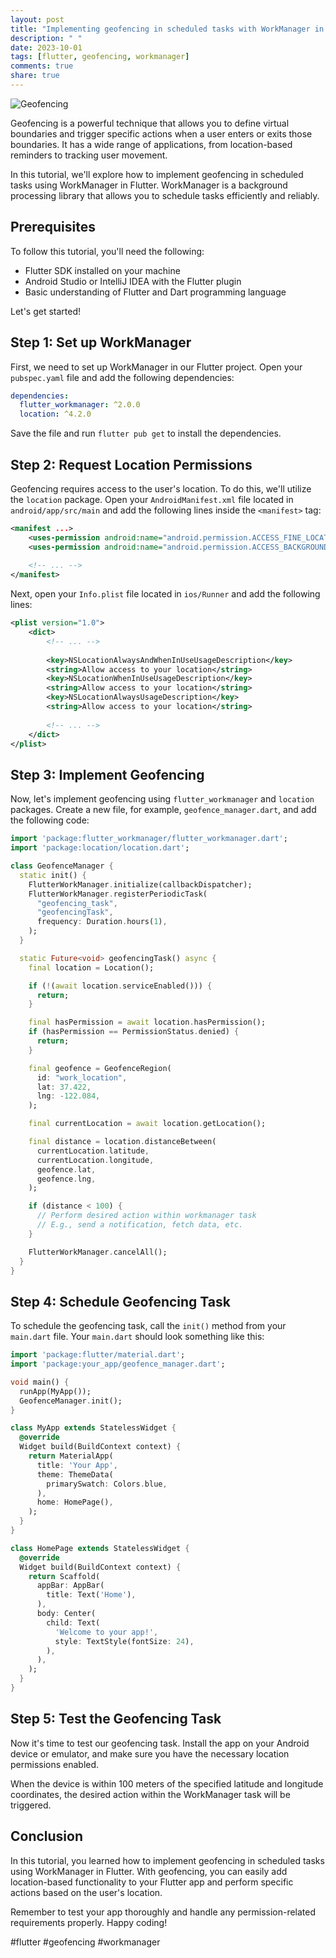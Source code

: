 ```yaml
---
layout: post
title: "Implementing geofencing in scheduled tasks with WorkManager in Flutter"
description: " "
date: 2023-10-01
tags: [flutter, geofencing, workmanager]
comments: true
share: true
---
```


![Geofencing](https://example.com/geofencing_image.jpg)

Geofencing is a powerful technique that allows you to define virtual boundaries and trigger specific actions when a user enters or exits those boundaries. It has a wide range of applications, from location-based reminders to tracking user movement.

In this tutorial, we'll explore how to implement geofencing in scheduled tasks using WorkManager in Flutter. WorkManager is a background processing library that allows you to schedule tasks efficiently and reliably.

## Prerequisites
To follow this tutorial, you'll need the following:
- Flutter SDK installed on your machine
- Android Studio or IntelliJ IDEA with the Flutter plugin
- Basic understanding of Flutter and Dart programming language

Let's get started!

## Step 1: Set up WorkManager
First, we need to set up WorkManager in our Flutter project. Open your `pubspec.yaml` file and add the following dependencies:

```yaml
dependencies:
  flutter_workmanager: ^2.0.0
  location: ^4.2.0
```

Save the file and run `flutter pub get` to install the dependencies.

## Step 2: Request Location Permissions
Geofencing requires access to the user's location. To do this, we'll utilize the `location` package. Open your `AndroidManifest.xml` file located in `android/app/src/main` and add the following lines inside the `<manifest>` tag:

```xml
<manifest ...>
    <uses-permission android:name="android.permission.ACCESS_FINE_LOCATION" />
    <uses-permission android:name="android.permission.ACCESS_BACKGROUND_LOCATION" />
    
    <!-- ... -->
</manifest>
```

Next, open your `Info.plist` file located in `ios/Runner` and add the following lines:

```xml
<plist version="1.0">
    <dict>
        <!-- ... -->
        
        <key>NSLocationAlwaysAndWhenInUseUsageDescription</key>
        <string>Allow access to your location</string>
        <key>NSLocationWhenInUseUsageDescription</key>
        <string>Allow access to your location</string>
        <key>NSLocationAlwaysUsageDescription</key>
        <string>Allow access to your location</string>
        
        <!-- ... -->
    </dict>
</plist>
```

## Step 3: Implement Geofencing
Now, let's implement geofencing using `flutter_workmanager` and `location` packages. Create a new file, for example, `geofence_manager.dart`, and add the following code:

```dart
import 'package:flutter_workmanager/flutter_workmanager.dart';
import 'package:location/location.dart';

class GeofenceManager {
  static init() {
    FlutterWorkManager.initialize(callbackDispatcher);
    FlutterWorkManager.registerPeriodicTask(
      "geofencing_task",
      "geofencingTask",
      frequency: Duration.hours(1),
    );
  }

  static Future<void> geofencingTask() async {
    final location = Location();

    if (!(await location.serviceEnabled())) {
      return;
    }

    final hasPermission = await location.hasPermission();
    if (hasPermission == PermissionStatus.denied) {
      return;
    }

    final geofence = GeofenceRegion(
      id: "work_location",
      lat: 37.422,
      lng: -122.084,
    );

    final currentLocation = await location.getLocation();

    final distance = location.distanceBetween(
      currentLocation.latitude,
      currentLocation.longitude,
      geofence.lat,
      geofence.lng,
    );

    if (distance < 100) {
      // Perform desired action within workmanager task
      // E.g., send a notification, fetch data, etc.
    }

    FlutterWorkManager.cancelAll();
  }
}
```

## Step 4: Schedule Geofencing Task
To schedule the geofencing task, call the `init()` method from your `main.dart` file. Your `main.dart` should look something like this:

```dart
import 'package:flutter/material.dart';
import 'package:your_app/geofence_manager.dart';

void main() {
  runApp(MyApp());
  GeofenceManager.init();
}

class MyApp extends StatelessWidget {
  @override
  Widget build(BuildContext context) {
    return MaterialApp(
      title: 'Your App',
      theme: ThemeData(
        primarySwatch: Colors.blue,
      ),
      home: HomePage(),
    );
  }
}

class HomePage extends StatelessWidget {
  @override
  Widget build(BuildContext context) {
    return Scaffold(
      appBar: AppBar(
        title: Text('Home'),
      ),
      body: Center(
        child: Text(
          'Welcome to your app!',
          style: TextStyle(fontSize: 24),
        ),
      ),
    );
  }
}
```

## Step 5: Test the Geofencing Task
Now it's time to test our geofencing task. Install the app on your Android device or emulator, and make sure you have the necessary location permissions enabled.

When the device is within 100 meters of the specified latitude and longitude coordinates, the desired action within the WorkManager task will be triggered.

## Conclusion
In this tutorial, you learned how to implement geofencing in scheduled tasks using WorkManager in Flutter. With geofencing, you can easily add location-based functionality to your Flutter app and perform specific actions based on the user's location.

Remember to test your app thoroughly and handle any permission-related requirements properly. Happy coding!

#flutter #geofencing #workmanager